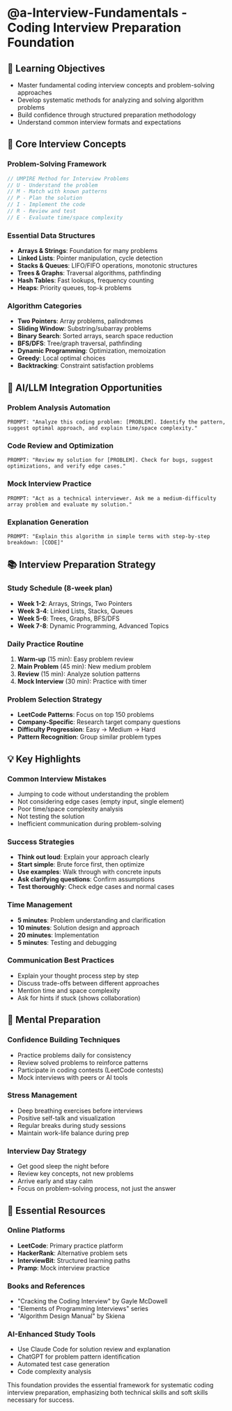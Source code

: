 # @a-Interview-Fundamentals - Coding Interview Preparation Foundation

## 🎯 Learning Objectives
- Master fundamental coding interview concepts and problem-solving approaches
- Develop systematic methods for analyzing and solving algorithm problems
- Build confidence through structured preparation methodology
- Understand common interview formats and expectations

## 🔧 Core Interview Concepts

### Problem-Solving Framework
```csharp
// UMPIRE Method for Interview Problems
// U - Understand the problem
// M - Match with known patterns
// P - Plan the solution
// I - Implement the code
// R - Review and test
// E - Evaluate time/space complexity
```

### Essential Data Structures
- **Arrays & Strings**: Foundation for many problems
- **Linked Lists**: Pointer manipulation, cycle detection
- **Stacks & Queues**: LIFO/FIFO operations, monotonic structures
- **Trees & Graphs**: Traversal algorithms, pathfinding
- **Hash Tables**: Fast lookups, frequency counting
- **Heaps**: Priority queues, top-k problems

### Algorithm Categories
- **Two Pointers**: Array problems, palindromes
- **Sliding Window**: Substring/subarray problems
- **Binary Search**: Sorted arrays, search space reduction
- **BFS/DFS**: Tree/graph traversal, pathfinding
- **Dynamic Programming**: Optimization, memoization
- **Greedy**: Local optimal choices
- **Backtracking**: Constraint satisfaction problems

## 🚀 AI/LLM Integration Opportunities

### Problem Analysis Automation
```
PROMPT: "Analyze this coding problem: [PROBLEM]. Identify the pattern, suggest optimal approach, and explain time/space complexity."
```

### Code Review and Optimization
```
PROMPT: "Review my solution for [PROBLEM]. Check for bugs, suggest optimizations, and verify edge cases."
```

### Mock Interview Practice
```
PROMPT: "Act as a technical interviewer. Ask me a medium-difficulty array problem and evaluate my solution."
```

### Explanation Generation
```
PROMPT: "Explain this algorithm in simple terms with step-by-step breakdown: [CODE]"
```

## 📚 Interview Preparation Strategy

### Study Schedule (8-week plan)
- **Week 1-2**: Arrays, Strings, Two Pointers
- **Week 3-4**: Linked Lists, Stacks, Queues
- **Week 5-6**: Trees, Graphs, BFS/DFS
- **Week 7-8**: Dynamic Programming, Advanced Topics

### Daily Practice Routine
1. **Warm-up** (15 min): Easy problem review
2. **Main Problem** (45 min): New medium problem
3. **Review** (15 min): Analyze solution patterns
4. **Mock Interview** (30 min): Practice with timer

### Problem Selection Strategy
- **LeetCode Patterns**: Focus on top 150 problems
- **Company-Specific**: Research target company questions
- **Difficulty Progression**: Easy → Medium → Hard
- **Pattern Recognition**: Group similar problem types

## 💡 Key Highlights

### Common Interview Mistakes
- Jumping to code without understanding the problem
- Not considering edge cases (empty input, single element)
- Poor time/space complexity analysis
- Not testing the solution
- Inefficient communication during problem-solving

### Success Strategies
- **Think out loud**: Explain your approach clearly
- **Start simple**: Brute force first, then optimize
- **Use examples**: Walk through with concrete inputs
- **Ask clarifying questions**: Confirm assumptions
- **Test thoroughly**: Check edge cases and normal cases

### Time Management
- **5 minutes**: Problem understanding and clarification
- **10 minutes**: Solution design and approach
- **20 minutes**: Implementation
- **5 minutes**: Testing and debugging

### Communication Best Practices
- Explain your thought process step by step
- Discuss trade-offs between different approaches
- Mention time and space complexity
- Ask for hints if stuck (shows collaboration)

## 🧠 Mental Preparation

### Confidence Building Techniques
- Practice problems daily for consistency
- Review solved problems to reinforce patterns
- Participate in coding contests (LeetCode contests)
- Mock interviews with peers or AI tools

### Stress Management
- Deep breathing exercises before interviews
- Positive self-talk and visualization
- Regular breaks during study sessions
- Maintain work-life balance during prep

### Interview Day Strategy
- Get good sleep the night before
- Review key concepts, not new problems
- Arrive early and stay calm
- Focus on problem-solving process, not just the answer

## 🔗 Essential Resources

### Online Platforms
- **LeetCode**: Primary practice platform
- **HackerRank**: Alternative problem sets
- **InterviewBit**: Structured learning paths
- **Pramp**: Mock interview practice

### Books and References
- "Cracking the Coding Interview" by Gayle McDowell
- "Elements of Programming Interviews" series
- "Algorithm Design Manual" by Skiena

### AI-Enhanced Study Tools
- Use Claude Code for solution review and explanation
- ChatGPT for problem pattern identification
- Automated test case generation
- Code complexity analysis

This foundation provides the essential framework for systematic coding interview preparation, emphasizing both technical skills and soft skills necessary for success.
